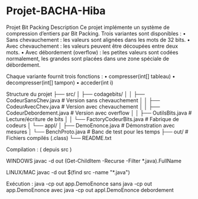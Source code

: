 # Projet-BACHA-Hiba

Projet Bit Packing
Description
Ce projet implémente un système de compression d’entiers par Bit Packing.
Trois variantes sont disponibles :
•	Sans chevauchement : les valeurs sont alignées dans les mots de 32 bits.
•	Avec chevauchement : les valeurs peuvent être découpées entre deux mots.
•	Avec débordement (overflow) : les petites valeurs sont codées normalement, les grandes sont placées dans une zone spéciale de débordement.

Chaque variante fournit trois fonctions :
•	compresser(int[] tableau)
•	decompresser(int[] tampon)
•	acceder(int i)


Structure du projet
├── src/
│   ├── codagebits/
│   │   ├── CodeurSansChev.java          # Version sans chevauchement
│   │   ├── CodeurAvecChev.java # Version avec chevauchement
│   │   ├── CodeurDebordement.java   # Version avec overflow
│   │   ├── OutilsBits.java              # Lecture/écriture de bits
│   │   └── FactoryCodeurBits.java       # Fabrique de codeurs
│   └── appl/
│       ├── DemoEnonce.java              # Démonstration avec mesures
│       └── BenchProto.java              # Banc de test pour les temps
├── out/                                 # Fichiers compilés (.class)
└── README.txt


Compilation : ( depuis src ) 

WINDOWS
javac -d out (Get-ChildItem -Recurse -Filter *.java).FullName

LINUX/MAC
javac -d out $(find src -name "*.java")

Exécution : 
java -cp out app.DemoEnonce sans
java -cp out app.DemoEnonce avec
java -cp out appl.DemoEnonce debordement
